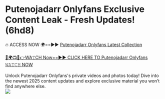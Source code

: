 # Putenojadarr Onlyfans Exclusive Content Leak - Fresh Updates! (6hd8)

🔥 ACCESS NOW 🌍==►► <a href="https://tinyurl.com/kvy9nzfs" rel="nofollow">Putenojadarr Onlyfans Latest Collection</a>
<br><br>
[🔴🌍📺📱👉WA𝚃CH Now==►► CLICK HERE TO Putenojadarr Onlyfans 𝚆𝙰𝚃𝙲𝙷 NOW](https://tinyurl.com/kvy9nzfs)
<br><br>
Unlock Putenojadarr Onlyfans's private videos and photos today! Dive into the newest 2025 content updates and explore exclusive material you won’t find anywhere else.
<br>
<a href="https://tinyurl.com/kvy9nzfs" rel="nofollow" data-target="animated-image.originalLink"><img src="https://camo.githubusercontent.com/8a4f000d20f83aca3bf7ec5f350d767afa0574a8a352519fd8cfa583a6f93a33/68747470733a2f2f692e696d6775722e636f6d2f644a486b345a712e676966" data-canonical-src="https://i.imgur.com/dJHk4Zq.gif" style="max-width: 100%; display: inline-block;" data-target="animated-image.originalImage"></a>
<br>
